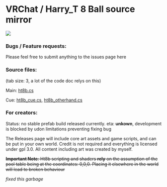 # VRChat / Harry_T 8 Ball source mirror

![](https://i.imgur.com/hb38Zs0.jpg)

### Bugs / Feature requests:
Please feel free to submit anything to the issues page here

### Source files:
(tab size: 3, a lot of the code doc relys on this)

Main:
[ht8b.cs](https://github.com/Terri00/vrc8ball/blob/master/Assets/harry_t/us/ht8b.cs?ts=3)

Cue:
[ht8b_cue.cs](https://github.com/Terri00/vrc8ball/blob/master/Assets/harry_t/us/ht8b_cue.cs?ts=3), 
[ht8b_otherhand.cs](https://github.com/Terri00/vrc8ball/blob/master/Assets/harry_t/us/ht8b_otherhand.cs?ts=3)


### For creators:
Status: no stable prefab build released currently. eta: **unkown**, development is blocked by udon limitations preventing fixing bug

The Releases page will include core art assets and game scripts, and can be put in your own world. Credit is not required and everything is licensed under gpl 3.0. All content including art was created by myself.

~~**Important Note**: Ht8b scripting and shaders **rely** on the assumption of the pool table being at the coordinates: 0,0,0. Placing it elsewhere in the world will lead to broken behaviour~~

*fixed this garbage*
